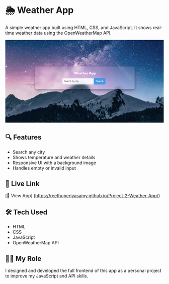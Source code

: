 # 🌦️ Weather App

A simple weather app built using HTML, CSS, and JavaScript. It shows real-time weather data using the OpenWeatherMap API.

![Weather App Preview](screenshot.png)

## 🔍 Features

- Search any city
- Shows temperature and weather details
- Responsive UI with a background image
- Handles empty or invalid input

## 🔗 Live Link

[🔗 View App] (https://reethuperiyasamy.github.io/Project-2-Weather-App/)

## 🛠️ Tech Used

- HTML
- CSS
- JavaScript
- OpenWeatherMap API

## 🙋‍♀️ My Role

I designed and developed the full frontend of this app as a personal project to improve my JavaScript and API skills.
